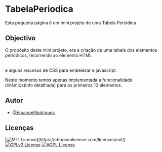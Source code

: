 # TabelaPeriodica

Esta pequena página é um mini projeto de uma Tabela Periódica


## Objectivo 

O propósito deste mini projeto, era a criação de uma tabela dos elementos periódicos, recorrendo ao elemento HTML <table></table> e alguns recursos de CSS
para embelezar e javascript.

Neste momento temos apenas implementada a funcionalidade dinâmica(info detalhada) para os primeiros 10 elementos.
  
## Autor

- [@EmanuelRodrigues](https://github.com/Jarbbas)

  
## Licenças

[![MIT License](https://img.shields.io/apm/l/atomic-design-ui.svg?)](https://choosealicense.com/licenses/mit/)
[![GPLv3 License](https://img.shields.io/badge/License-GPL%20v3-yellow.svg)](https://opensource.org/licenses/)
[![AGPL License](https://img.shields.io/badge/license-AGPL-blue.svg)](http://www.gnu.org/licenses/agpl-3.0)

  
